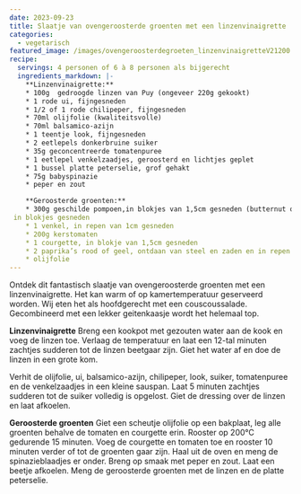 ```yaml
---
date: 2023-09-23
title: Slaatje van ovengeroosterde groenten met een linzenvinaigrette
categories:
  - vegetarisch
featured_image: /images/ovengeroosterdegroeten_linzenvinaigretteV21200.jpg
recipe:
  servings: 4 personen of 6 à 8 personen als bijgerecht
  ingredients_markdown: |-
    **Linzenvinaigrette:**
    * 100g  gedroogde linzen van Puy (ongeveer 220g gekookt)
    * 1 rode ui, fijngesneden
    * 1/2 of 1 rode chilipeper, fijngesneden
    * 70ml olijfolie (kwaliteitsvolle)
    * 70ml balsamico-azijn
    * 1 teentje look, fijngesneden
    * 2 eetlepels donkerbruine suiker
    * 35g geconcentreerde tomatenpuree
    * 1 eetlepel venkelzaadjes, geroosterd en lichtjes geplet
    * 1 bussel platte peterselie, grof gehakt
    * 75g babyspinazie
    * peper en zout
    **Geroosterde groenten:**
    * 300g geschilde pompoen,in blokjes van 1,5cm gesneden (butternut of hokkaido) of 300g aubergines 
 in blokjes gesneden
    * 1 venkel, in repen van 1cm gesneden
    * 200g kerstomaten
    * 1 courgette, in blokje van 1,5cm gesneden
    * 2 paprika’s rood of geel, ontdaan van steel en zaden en in repen van 1cm gesneden.
    * olijfolie
---
```

Ontdek dit fantastisch slaatje van ovengeroosterde groenten met een linzenvinaigrette.
Het kan warm of op kamertemperatuur geserveerd worden.
Wij eten het als hoofdgerecht met een couscoussalade. Gecombineerd met een lekker geitenkaasje wordt het helemaal top.

<!--more-->

**Linzenvinaigrette**
Breng een kookpot met gezouten water aan de kook en voeg de linzen toe.
Verlaag de temperatuur en laat een 12-tal minuten zachtjes sudderen tot de linzen beetgaar zijn.
Giet het water af en doe de linzen in een grote kom.

Verhit de olijfolie, ui, balsamico-azijn, chilipeper, look, suiker, tomatenpuree en de venkelzaadjes in een kleine sauspan.
Laat 5 minuten zachtjes sudderen tot de suiker volledig is opgelost.
Giet de dressing over de linzen en laat afkoelen.

**Geroosterde groenten**
Giet een scheutje olijfolie op een bakplaat, leg alle groenten behalve de tomaten en courgette erin.
Rooster op 200°C gedurende 15 minuten. Voeg de courgette en tomaten toe en rooster 10 minuten verder of tot de groenten gaar zijn. 
Haal uit de oven en meng de spinazieblaadjes er onder.
Breng op smaak met peper en zout.
Laat een beetje afkoelen.
Meng de geroosterde groenten met de linzen en de platte peterselie. 


